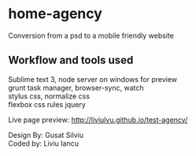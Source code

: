 # home-agency  
Conversion from a psd to a mobile friendly website   

## Workflow and tools used  
Sublime text 3, node server on windows for preview  
grunt task manager, browser-sync, watch  
stylus css, normalize css  
flexbox css rules 
jquery  

Live page preview: http://liviulvu.github.io/test-agency/  

Design By: Gusat Silviu  
Coded by: Liviu Iancu  
